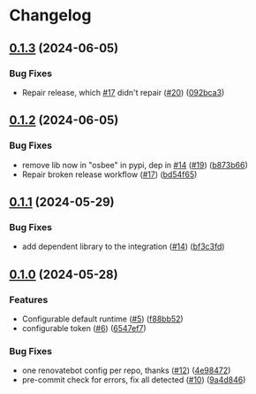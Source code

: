 # Changelog

## [0.1.3](https://github.com/chickenandpork/hass-osbee/compare/v0.1.2...v0.1.3) (2024-06-05)


### Bug Fixes

* Repair release, which [#17](https://github.com/chickenandpork/hass-osbee/issues/17) didn't repair ([#20](https://github.com/chickenandpork/hass-osbee/issues/20)) ([092bca3](https://github.com/chickenandpork/hass-osbee/commit/092bca3ee4233afd5295703791c322fc4678c33a))

## [0.1.2](https://github.com/chickenandpork/hass-osbee/compare/v0.1.1...v0.1.2) (2024-06-05)


### Bug Fixes

* remove lib now in "osbee" in pypi, dep in [#14](https://github.com/chickenandpork/hass-osbee/issues/14) ([#19](https://github.com/chickenandpork/hass-osbee/issues/19)) ([b873b66](https://github.com/chickenandpork/hass-osbee/commit/b873b6674ed22634e5440f292907c3f9695e2f20))
* Repair broken release workflow ([#17](https://github.com/chickenandpork/hass-osbee/issues/17)) ([bd54f65](https://github.com/chickenandpork/hass-osbee/commit/bd54f65e55c37d7b4252dbd17b264a37423ba548))

## [0.1.1](https://github.com/chickenandpork/hass-osbee/compare/v0.1.0...v0.1.1) (2024-05-29)


### Bug Fixes

* add dependent library to the integration ([#14](https://github.com/chickenandpork/hass-osbee/issues/14)) ([bf3c3fd](https://github.com/chickenandpork/hass-osbee/commit/bf3c3fdc60e2a7a390ca383b6a6cddd56f864f15))

## [0.1.0](https://github.com/chickenandpork/hass-osbee/compare/v0.0.1...v0.1.0) (2024-05-28)


### Features

* Configurable default runtime ([#5](https://github.com/chickenandpork/hass-osbee/issues/5)) ([f88bb52](https://github.com/chickenandpork/hass-osbee/commit/f88bb52a7deddadc6b8a40f222646a866cd3532c))
* configurable token ([#6](https://github.com/chickenandpork/hass-osbee/issues/6)) ([6547ef7](https://github.com/chickenandpork/hass-osbee/commit/6547ef7e19d07e59290b7a85c13cde004d213bfe))


### Bug Fixes

* one renovatebot config per repo, thanks ([#12](https://github.com/chickenandpork/hass-osbee/issues/12)) ([4e98472](https://github.com/chickenandpork/hass-osbee/commit/4e98472b7f7319caffcfb6bc93517bf5fde779bc))
* pre-commit check for errors, fix all detected ([#10](https://github.com/chickenandpork/hass-osbee/issues/10)) ([9a4d846](https://github.com/chickenandpork/hass-osbee/commit/9a4d8467f7c657a209fae8d6afda36b842395cd0))
